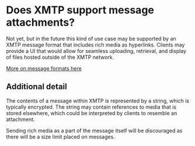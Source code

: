 # Does XMTP support message attachments?

Not yet, but in the future this kind of use case may be supported by an XMTP message format that includes rich media as hyperlinks. Clients may provide a UI that would allow for seamless uploading, retrieval, and display of files hosted outside of the XMTP network.

[More on message formats here](message-formats-metadata.md)

## Additional detail

The contents of a message within XMTP is represented by a string, which is typically encrypted. The string may contain references to media that is stored elsewhere, which could be interpreted by clients to resemble an attachment.

Sending rich media as a part of the message itself will be discouraged as there will be a size limit placed on messages.
